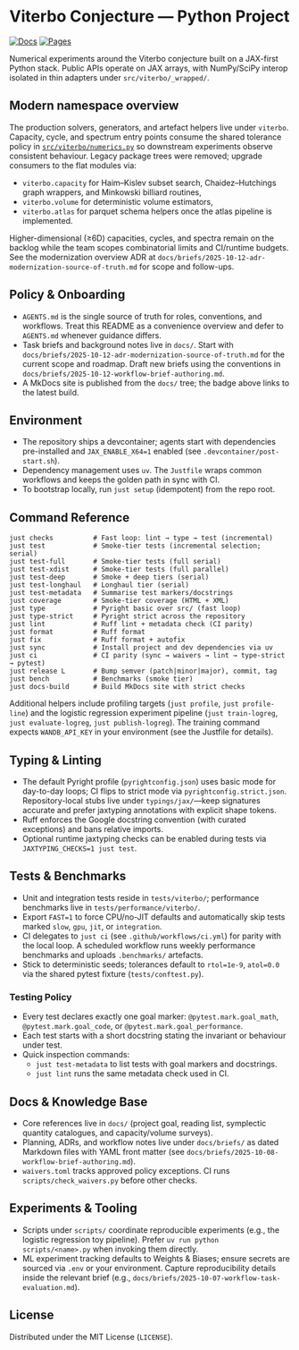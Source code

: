 # Viterbo Conjecture — Python Project

[![Docs](https://github.com/JoernStoehler/msc-math-viterbo/actions/workflows/docs.yml/badge.svg)](https://github.com/JoernStoehler/msc-math-viterbo/actions/workflows/docs.yml)
[![Pages](https://img.shields.io/badge/docs-GitHub%20Pages-blue?logo=github)](https://joernstoehler.github.io/msc-math-viterbo)

Numerical experiments around the Viterbo conjecture built on a JAX-first Python stack. Public APIs
operate on JAX arrays, with NumPy/SciPy interop isolated in thin adapters under
`src/viterbo/_wrapped/`.

## Modern namespace overview

The production solvers, generators, and artefact helpers live under `viterbo`. Capacity,
cycle, and spectrum entry points consume the shared tolerance policy in
[`src/viterbo/numerics.py`](src/viterbo/numerics.py) so downstream experiments observe
consistent behaviour. Legacy package trees were removed; upgrade consumers to the flat modules via:

- `viterbo.capacity` for Haim–Kislev subset search, Chaidez–Hutchings graph wrappers, and
  Minkowski billiard routines,
- `viterbo.volume` for deterministic volume estimators,
- `viterbo.atlas` for parquet schema helpers once the atlas pipeline is implemented.

Higher-dimensional (≥6D) capacities, cycles, and spectra remain on the backlog while the team
scopes combinatorial limits and CI/runtime budgets. See the modernization overview ADR at
`docs/briefs/2025-10-12-adr-modernization-source-of-truth.md` for scope and follow-ups.

## Policy & Onboarding

- `AGENTS.md` is the single source of truth for roles, conventions, and workflows. Treat this README
  as a convenience overview and defer to `AGENTS.md` whenever guidance differs.
- Task briefs and background notes live in `docs/`. Start with
  `docs/briefs/2025-10-12-adr-modernization-source-of-truth.md` for the current scope and roadmap.
  Draft new briefs using the conventions in
  `docs/briefs/2025-10-12-workflow-brief-authoring.md`.
- A MkDocs site is published from the `docs/` tree; the badge above links to the latest build.

## Environment

- The repository ships a devcontainer; agents start with dependencies pre-installed and
  `JAX_ENABLE_X64=1` enabled (see `.devcontainer/post-start.sh`).
- Dependency management uses `uv`. The `Justfile` wraps common workflows and keeps the golden path
  in sync with CI.
- To bootstrap locally, run `just setup` (idempotent) from the repo root.

## Command Reference

```
just checks          # Fast loop: lint → type → test (incremental)
just test            # Smoke-tier tests (incremental selection; serial)
just test-full       # Smoke-tier tests (full serial)
just test-xdist      # Smoke-tier tests (full parallel)
just test-deep       # Smoke + deep tiers (serial)
just test-longhaul   # Longhaul tier (serial)
just test-metadata   # Summarise test markers/docstrings
just coverage        # Smoke-tier coverage (HTML + XML)
just type            # Pyright basic over src/ (fast loop)
just type-strict     # Pyright strict across the repository
just lint            # Ruff lint + metadata check (CI parity)
just format          # Ruff format
just fix             # Ruff format + autofix
just sync            # Install project and dev dependencies via uv
just ci              # CI parity (sync → waivers → lint → type-strict → pytest)
just release L       # Bump semver (patch|minor|major), commit, tag
just bench           # Benchmarks (smoke tier)
just docs-build      # Build MkDocs site with strict checks
```

Additional helpers include profiling targets (`just profile`, `just profile-line`) and the logistic
regression experiment pipeline (`just train-logreg`, `just evaluate-logreg`, `just publish-logreg`).
The training command expects `WANDB_API_KEY` in your environment (see the Justfile for details).

## Typing & Linting

- The default Pyright profile (`pyrightconfig.json`) uses basic mode for day-to-day loops; CI flips
  to strict mode via `pyrightconfig.strict.json`. Repository-local stubs live under
  `typings/jax/`—keep signatures accurate and prefer jaxtyping annotations with explicit shape
  tokens.
- Ruff enforces the Google docstring convention (with curated exceptions) and bans relative imports.
- Optional runtime jaxtyping checks can be enabled during tests via `JAXTYPING_CHECKS=1 just test`.

## Tests & Benchmarks

- Unit and integration tests reside in `tests/viterbo/`; performance benchmarks live in
  `tests/performance/viterbo/`.
- Export `FAST=1` to force CPU/no-JIT defaults and automatically skip tests
  marked `slow`, `gpu`, `jit`, or `integration`.
- CI delegates to `just ci` (see `.github/workflows/ci.yml`) for parity with the local loop. A
  scheduled workflow runs weekly performance benchmarks and uploads `.benchmarks/` artefacts.
- Stick to deterministic seeds; tolerances default to `rtol=1e-9`, `atol=0.0` via the shared pytest
  fixture (`tests/conftest.py`).

### Testing Policy

- Every test declares exactly one goal marker: `@pytest.mark.goal_math`, `@pytest.mark.goal_code`,
  or `@pytest.mark.goal_performance`.
- Each test starts with a short docstring stating the invariant or behaviour under test.
- Quick inspection commands:
  - `just test-metadata` to list tests with goal markers and docstrings.
  - `just lint` runs the same metadata check used in CI.

## Docs & Knowledge Base

- Core references live in `docs/` (project goal, reading list, symplectic quantity catalogues, and
  capacity/volume surveys).
- Planning, ADRs, and workflow notes live under `docs/briefs/` as dated Markdown files with YAML
  front matter (see `docs/briefs/2025-10-08-workflow-brief-authoring.md`).
- `waivers.toml` tracks approved policy exceptions. CI runs `scripts/check_waivers.py` before other
  checks.

## Experiments & Tooling

- Scripts under `scripts/` coordinate reproducible experiments (e.g., the logistic regression toy
  pipeline). Prefer `uv run python scripts/<name>.py` when invoking them directly.
- ML experiment tracking defaults to Weights & Biases; ensure secrets are sourced via `.env` or your
  environment. Capture reproducibility details inside the relevant brief (e.g.,
  `docs/briefs/2025-10-07-workflow-task-evaluation.md`).

## License

Distributed under the MIT License (`LICENSE`).
